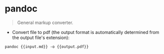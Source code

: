 # pandoc

> General markup converter.

- Convert file to pdf (the output format is automatically determined from the output file's extension):

`pandoc {{input.md}} -o {{output.pdf}}`
